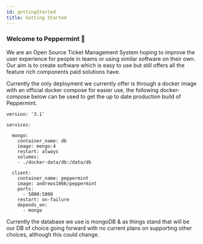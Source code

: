```yaml
---
id: gettingStarted
title: Getting Started
---
```


### Welcome to Peppermint 🍵
We are an Open Source Ticket Management System hoping to improve the user experience for people in teams or using similar software on their own. Our aim is to create software which is easy to use but still offers all the feature rich components paid solutions have.   

Currently the only deployment we currently offer is through a docker image with an official docker compose for easier use, the following docker-compose below can be used to get the up to date production build of Peppermint.


```
version: '3.1'

services:

  mongo:
    container_name: db
    image: mongo:4
    restart: always
    volumes:
    - ./docker-data/db:/data/db

  client:
    container_name: peppermint
    image: andrews1066/peppermint
    ports:
      - 5000:5000
    restart: on-failure
    depends_on:
      - mongo
```

Currently the database we use is mongoDB & as things stand that will be our DB of choice going forward with no current plans on supporting other choices, although this could change. 
